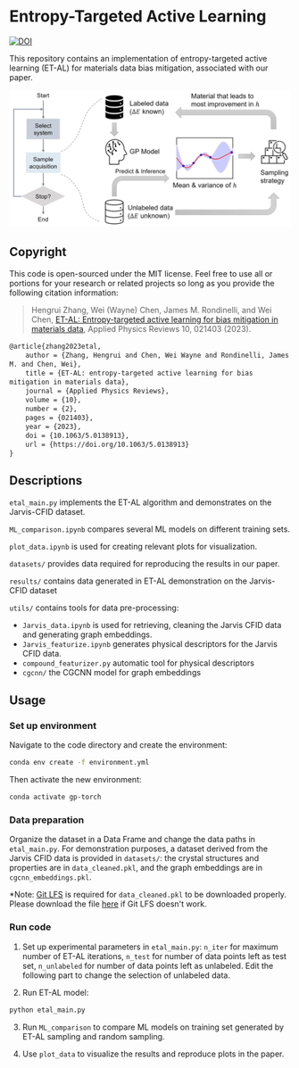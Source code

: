 # Entropy-Targeted Active Learning

[![DOI](https://zenodo.org/badge/521793176.svg)](https://zenodo.org/badge/latestdoi/521793176)

This repository contains an implementation of entropy-targeted active learning (ET-AL) for materials data bias mitigation, associated with our paper.

![ET-AL algorithm](./etal_algorithm.webp)

## Copyright
This code is open-sourced under the MIT license. Feel free to use all or portions for your research or related projects so long as you provide the following citation information:

> Hengrui Zhang, Wei (Wayne) Chen, James M. Rondinelli, and Wei Chen, [ET-AL: Entropy-targeted active learning for bias mitigation in materials data](https://doi.org/10.1063/5.0138913), Applied Physics Reviews 10, 021403 (2023).

```
@article{zhang2023etal,
    author = {Zhang, Hengrui and Chen, Wei Wayne and Rondinelli, James M. and Chen, Wei},
    title = {ET-AL: entropy-targeted active learning for bias mitigation in materials data},
    journal = {Applied Physics Reviews},
    volume = {10},
    number = {2},
    pages = {021403},
    year = {2023},
    doi = {10.1063/5.0138913},
    url = {https://doi.org/10.1063/5.0138913}
}
```


## Descriptions
`etal_main.py` implements the ET-AL algorithm and demonstrates on the Jarvis-CFID dataset.

`ML_comparison.ipynb` compares several ML models on different training sets.

`plot_data.ipynb` is used for creating relevant plots for visualization.

`datasets/` provides data required for reproducing the results in our paper.

`results/` contains data generated in ET-AL demonstration on the Jarvis-CFID dataset

`utils/` contains tools for data pre-processing:

- `Jarvis_data.ipynb` is used for retrieving, cleaning the Jarvis CFID data and generating graph embeddings.
- `Jarvis_featurize.ipynb` generates physical descriptors for the Jarvis CFID data.
- `compound_featurizer.py` automatic tool for physical descriptors
- `cgcnn/` the CGCNN model for graph embeddings

## Usage
### Set up environment

Navigate to the code directory and create the environment:

```bash
conda env create -f environment.yml
```

Then activate the new environment:

```bash
conda activate gp-torch
```

### Data preparation
Organize the dataset in a Data Frame and change the data paths in `etal_main.py`. For demonstration purposes, a dataset derived from the Jarvis CFID data is provided in `datasets/`: the crystal structures and properties are in `data_cleaned.pkl`, and the graph embeddings are in `cgcnn_embeddings.pkl`.

*Note: [Git LFS](https://git-lfs.com/) is required for `data_cleaned.pkl` to be downloaded properly. Please download the file [here](https://drive.google.com/file/d/15LchI69V2ABXjlwEc7qCi1gEtKdYfi5p/view?usp=drive_link) if Git LFS doesn't work.

### Run code

1. Set up experimental parameters in `etal_main.py`: `n_iter` for maximum number of ET-AL iterations, `n_test` for number of data points left as test set, `n_unlabeled` for number of data points left as unlabeled. Edit the following part to change the selection of unlabeled data.

2. Run ET-AL model:

  ```bash
  python etal_main.py
  ```

3. Run `ML_comparison` to compare ML models on training set generated by ET-AL sampling and random sampling.

4. Use `plot_data` to visualize the results and reproduce plots in the paper.

